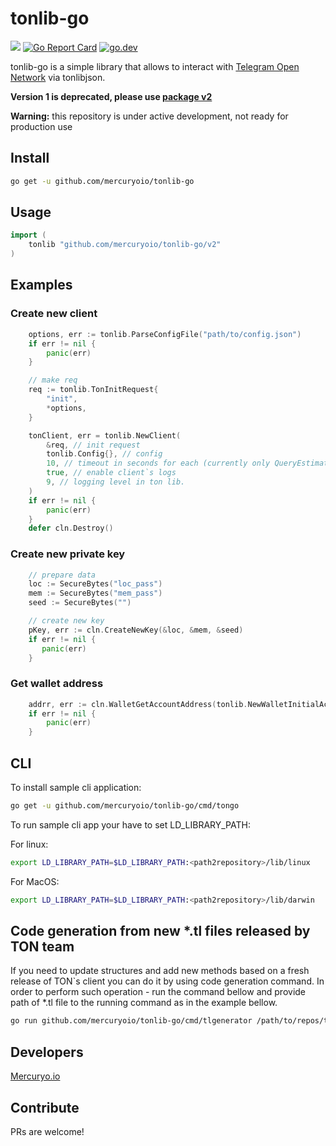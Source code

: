 # tonlib-go
![](https://github.com/mercuryoio/tonlib-go/workflows/Build/badge.svg)
[![Go Report Card](https://goreportcard.com/badge/github.com/mercuryoio/tonlib-go)](https://goreportcard.com/report/github.com/mercuryoio/tonlib-go) 
[![go.dev](https://godoc.org/github.com/mercuryoio/tonlib-go?status.svg)](https://pkg.go.dev/github.com/mercuryoio/tonlib-go/v2) 



tonlib-go is a simple library that allows to interact with [Telegram Open Network](https://ton.org) via tonlibjson.

**Version 1 is deprecated, please use [package v2](https://github.com/mercuryoio/tonlib-go/tree/master/v2)**

**Warning:** this repository is under active development, not ready for production use
## Install
```sh
go get -u github.com/mercuryoio/tonlib-go
```
## Usage
```go
import (
    tonlib "github.com/mercuryoio/tonlib-go/v2"
)
```


## Examples
### Create new client
```go
    options, err := tonlib.ParseConfigFile("path/to/config.json")
    if err != nil {
        panic(err)
    }

    // make req
    req := tonlib.TonInitRequest{
        "init",
        *options,
    }

    tonClient, err = tonlib.NewClient(
    	&req, // init request
    	tonlib.Config{}, // config
    	10, // timeout in seconds for each (currently only QueryEstimateFees) tonlib.Client`s public method
    	true, // enable client`s logs
    	9, // logging level in ton lib.
    )
    if err != nil {
        panic(err)
    }
    defer cln.Destroy()
```
### Create new private key
```go
    // prepare data
    loc := SecureBytes("loc_pass")
    mem := SecureBytes("mem_pass")
    seed := SecureBytes("")

    // create new key
    pKey, err := cln.CreateNewKey(&loc, &mem, &seed)
    if err != nil {
       panic(err)
    }
```
### Get wallet address
```go
    addrr, err := cln.WalletGetAccountAddress(tonlib.NewWalletInitialAccountState("YourPublicKey"))
    if err != nil {
        panic(err)
    }
```
## CLI
To install sample cli application:
```sh
go get -u github.com/mercuryoio/tonlib-go/cmd/tongo
```
To run sample cli app your have to set LD_LIBRARY_PATH:

For linux:
```sh
export LD_LIBRARY_PATH=$LD_LIBRARY_PATH:<path2repository>/lib/linux
```

For MacOS:  
```sh
export LD_LIBRARY_PATH=$LD_LIBRARY_PATH:<path2repository>/lib/darwin
```
## Code generation from new *.tl files released by TON team
If you need to update structures and add new methods based on a fresh release of TON`s client you can do it by using code
 generation command. In order to perform such operation - run the command bellow and provide path of *.tl file to the running command 
 as in the example bellow. 
```sh
go run github.com/mercuryoio/tonlib-go/cmd/tlgenerator /path/to/repos/ton/tl/generate/scheme/tonlib_api.tl
```
## Developers
[Mercuryo.io](https://mercuryo.io)
## Contribute
PRs are welcome!
